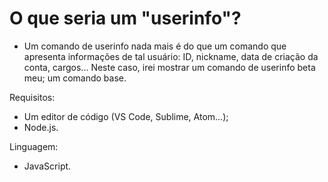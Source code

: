 <h1>O que seria um "userinfo"?</h1>

- Um comando de userinfo nada mais é do que um comando que apresenta informações de tal usuário: ID, nickname, data de criação da conta, cargos... Neste caso, irei mostrar um comando de userinfo beta meu; um comando base.

Requisitos:

- Um editor de código (VS Code, Sublime, Atom...);
- Node.js.

Linguagem:

- JavaScript.
